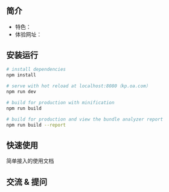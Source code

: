 # 


## 简介

- 特色：
- 体验网址：
## 安装运行

``` bash
# install dependencies
npm install

# serve with hot reload at localhost:8080（kp.oa.com）
npm run dev

# build for production with minification
npm run build

# build for production and view the bundle analyzer report
npm run build --report

```

## 快速使用

简单接入的使用文档

## 交流 & 提问

